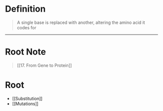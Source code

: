 # Definition
> A single base is replaced with another, altering the amino acid it codes for
***
# Root Note
> [[17. From Gene to Protein]]
# Root
- [[Substitution]]
- [[Mutations]]